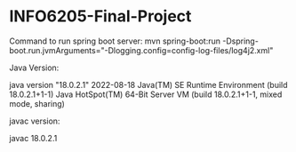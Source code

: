 # INFO6205-Final-Project

Command to run spring boot server:
mvn spring-boot:run -Dspring-boot.run.jvmArguments="-Dlogging.config=config-log-files/log4j2.xml"

Java Version:

java version "18.0.2.1" 2022-08-18
Java(TM) SE Runtime Environment (build 18.0.2.1+1-1)
Java HotSpot(TM) 64-Bit Server VM (build 18.0.2.1+1-1, mixed mode, sharing)

javac version:

javac 18.0.2.1


